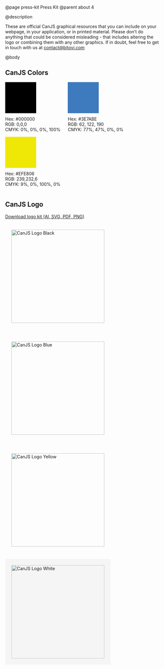 @page press-kit Press Kit
@parent about 4

@description

These are official CanJS graphical resources that you can include on your webpage, in your application, or in printed material. Please don’t do anything that could be considered misleading - that includes altering the logo or combining them with any other graphics. If in doubt, feel free to get in touch with us at contact@bitovi.com

@body

## CanJS Colors

<style>
.brand-container {}
.brand-color-container {
  display: inline-block;
  margin-right: 20px;
  margin-bottom: 15px;
}
.brand-primary {
  background: #000;
  width: 100px;
  height: 100px;
  margin-bottom: 10px;
}
.brand-secondary {
  background: #3E7ABE;
  width: 100px;
  height: 100px;
  margin-bottom: 10px;
}
.brand-tertiary {
  background: #EFE806;
  width: 100px;
  height: 100px;
  margin-bottom: 10px;
}
.logo-container {
  margin-bottom: 20px;
  padding: 20px;
  display: inline-block;
}
.white-bg {
  background-color: #f5f5f5;
}
</style>

<div class="brand-container">
  <div class="brand-color-container">
    <div class="brand-primary"></div>
    Hex: #000000<br>
    RGB: 0,0,0<br>
    CMYK: 0%, 0%, 0%, 100%
  </div>
  <div class="brand-color-container">
    <div class="brand-secondary"></div>
    Hex: #3E7ABE<br>
    RGB: 62, 122, 190<br>
    CMYK: 77%, 47%, 0%, 0%
  </div>
  <div class="brand-color-container">
    <div class="brand-tertiary"></div>
    Hex: #EFE806<br>
    RGB: 239,232,6<br>
    CMYK: 9%, 0%, 100%, 0%
  </div>
</div>

## CanJS Logo

<p><a href="https://drive.google.com/drive/folders/0B9uYesPecByGVzJnVktVRzM4VVk?usp=sharing">Download logo kit (AI, SVG, PDF, PNG)</a></p>

<div class="logo-container">
  <a href="https://drive.google.com/uc?id=0B9uYesPecByGeFg1QldXOHBSaUU?dl=1">
    <img src="https://drive.google.com/uc?id=0B9uYesPecByGeFg1QldXOHBSaUU" alt="CanJS Logo Black" width="300">
  </a>
</div>

<div class="logo-container">
  <a href="https://drive.google.com/uc?id=0B9uYesPecByGeFg1QldXOHBSaUU">
    <img src="https://drive.google.com/uc?id=0B9uYesPecByGOGY2TlJqOHZtaWM" alt="CanJS Logo Blue" width="300">
  </a>
</div>

<div class="logo-container">
  <a href="https://drive.google.com/uc?id=0B9uYesPecByGeFg1QldXOHBSaUU">
    <img src="https://drive.google.com/uc?id=0B9uYesPecByGbGZiYXJqUEZTVlE" alt="CanJS Logo Yellow" width="300">
  </a>
</div>

<div class="logo-container white-bg">
  <a href="https://drive.google.com/uc?id=0B9uYesPecByGeFg1QldXOHBSaUU">
    <img src="https://drive.google.com/uc?id=0B9uYesPecByGRHZBQ1Bmc1FPZE0" alt="CanJS Logo White" width="300">
  </a>
</div>


